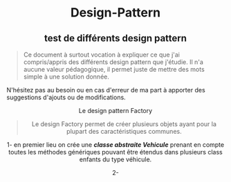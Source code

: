 # <center>Design-Pattern

## <center>test de différents design pattern

>Ce document à surtout vocation à expliquer ce que j'ai compris/appris des différents design pattern que j'étudie. 
Il n'a aucune valeur pédagogique, il permet juste de mettre des mots simple à une solution donnée. 

N'hésitez pas au besoin ou en cas d'erreur de ma part à apporter des suggestions d'ajouts ou de modifications.
<center>Le design pattern Factory


>Le design Factory permet de créer plusieurs objets ayant pour la plupart des caractéristiques communes.

1- en premier lieu on crée une ***classe abstraite Vehicule*** prenant en compte toutes les méthodes génériques pouvant être étendus dans plusieurs class enfants du type véhicule.

2- 

